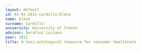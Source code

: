 ```yaml
---
layout: default 
id: 01-01-2011-Cardillo-Elena
name: Elena
surname: Cardillo
university: University of Trento
advisor: Serafini Luciano
year: 2011
title: A lexi-ontological resource for consumer healthcare
---
```

